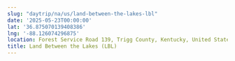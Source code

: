 ```yaml
---
slug: "daytrip/na/us/land-between-the-lakes-lbl"
date: '2025-05-23T00:00:00'
lat: '36.875070139408386'
lng: '-88.126074296875'
location: Forest Service Road 139, Trigg County, Kentucky, United States
title: Land Between the Lakes (LBL)
---
```



